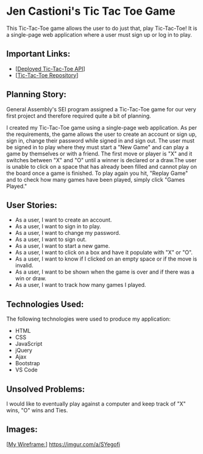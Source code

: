 # Jen Castioni's Tic Tac Toe Game

This Tic-Tac-Toe game allows the user to do just that, play Tic-Tac-Toe! It is a single-page web application where a user must sign up or log in to play.

## Important Links:
-   [[Deployed Tic-Tac-Toe API](https://jencastioni.github.io/Tic-Tac-Toe-client/)] 
-   [[Tic-Tac-Toe Repository](https://github.com/Jencastioni/Tic-Tac-Toe-client)]

## Planning Story:
General Assembly's SEI program assigned a Tic-Tac-Toe game for our very first project and therefore required quite a bit of planning.

I created my Tic-Tac-Toe game using a single-page web application. As per the requirements, the game allows the user to create an account or sign up, sign in, change their password while signed in and sign out. The user must be signed in to play where they must start a "New Game" and can play a game by themselves or with a friend. The first move or player is "X" and it switches between "X" and "O" until a winner is declared or a draw.The user is unable to click on a space that has already been filled and cannot play on the board once a game is finished. To play again you hit, "Replay Game" and to check how many games have been played, simply click "Games Played."

## User Stories:
- As a user, I want to create an account.
- As a user, I want to sign in to play.
- As a user, I want to change my password.
- As a user, I want to sign out.
- As a user, I want to start a new game.
- As a user, I want to click on a box and have it populate with "X" or "O".
- As a user, I want to know if I clicked on an empty space or if the move is invalid.
- As a user, I want to be shown when the game is over and if there was a win or draw.
- As a user, I want to track how many games I played.

## Technologies Used:
The following technologies were used to produce my application:
- HTML
- CSS
- JavaScript
- jQuery
- Ajax
- Bootstrap
- VS Code

## Unsolved Problems:
I would like to eventually play against a computer and keep track of "X" wins, "O" wins and Ties.

## Images: 
[[My Wireframe:](https://imgur.com/a/SYegofi)] 
https://imgur.com/a/SYegofi

